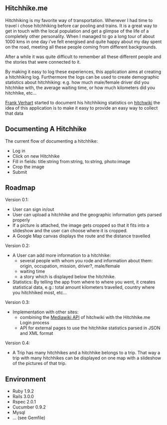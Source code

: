 Hitchhike.me
----------

Hitchhiking is my favorite way of transportation. Whenever I had time to
travel i chose hitchhiking before car pooling and trains. It is a great way
to get in touch with the local population and get a glimpse of the life of 
a completely other personality.
When I managed to go a long tour of about 1000 kms in one day i’ve felt 
energised and quite happy about my day spent on the road, meeting all 
these people coming from different backgrounds.

After a while it was quite difficult to remember all these different people
and the stories that were connected to it.

By making it easy to log these experiences,
this application aims at creating a hitchhiking log.
Furthermore the logs can be used to create demographic statistics about hitchhiking:
e.g. how much male/female driver did you hitchhike with, the average waiting time, 
or how much kilometers did you hitchhike, etc...

[Frank Verhart](http://hitchwiki.org/en/User:Fverhart) started to document his 
hitchhiking statistics on [hitchwiki](http://hitchwiki.org/en/User:Fverhart) the idea
of this application is to make it easy to provide an easy way to collect that data


Documenting A Hitchhike
-----------------------

The current flow of documenting a hitchhike:

* Log in
* Click on new Hitchhike
* Fill in fields: title:string from:string, to:string, photo:image
* Crop the image
* Submit

Roadmap
-------

Version 0.1:

* User can sign in/out
* User can upload a hitchhike and the geographic information gets parsed properly
* If a picture is attached, the image gets cropped so that it fits into
  a slideshow and the user can choose where it is cropped.
* A Google Map canvas displays the route and the distance travelled

Version 0.2:

* A User can add more information to a hitchhike:
  - several people with whom you rode and information about them: 
    origin, occupation, mission, driver?, male/female
  - waiting time
  - a story which is displayed below the hitchhike.
* Statistics:
  By telling the app from where to where you went, it creates statistical data, e.g.:
  total amount kilometers travelled, country where you hitchhiked most, etc...

Version 0.3:

* Implementation with other sites:
  - combining the [Mediawiki API](http://www.mediawiki.org/wiki/API:Login) of hitchwiki  with the
    Hitchhike.me Login process
  - API for external pages to use the hitchhike statistics parsed in JSON and XML format
  

Version 0.4:

* A Trip has many hitchhikes and a hitchhike belongs to a trip.
  That way a trip with many hitchhikes can be displayed on one map with a slideshow
  of the pictures of that trip.

Environment
-----------

* Ruby 1.9.2
* Rails 3.0.0
* Rspec 2.0.1
* Cucumber 0.9.2
* Mysql
* ... (see Gemfile)
